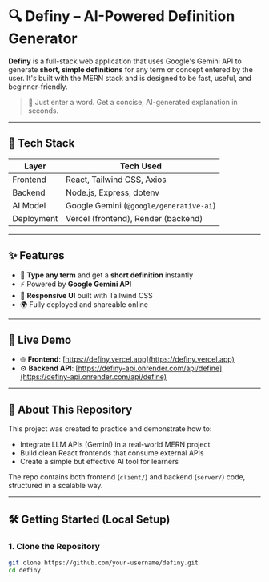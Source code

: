 # 🔍 Definy – AI-Powered Definition Generator

**Definy** is a full-stack web application that uses Google's Gemini API to generate **short, simple definitions** for any term or concept entered by the user. It's built with the MERN stack and is designed to be fast, useful, and beginner-friendly.

> 🔎 Just enter a word. Get a concise, AI-generated explanation in seconds.

---

## 🔧 Tech Stack

| Layer      | Tech Used                            |
|------------|---------------------------------------|
| Frontend   | React, Tailwind CSS, Axios            |
| Backend    | Node.js, Express, dotenv              |
| AI Model   | Google Gemini (`@google/generative-ai`) |
| Deployment | Vercel (frontend), Render (backend)   |

---

## ✨ Features

- 💬 **Type any term** and get a **short definition** instantly
- ⚡ Powered by **Google Gemini API**
- 📱 **Responsive UI** built with Tailwind CSS
- 🌍 Fully deployed and shareable online

---

## 🚀 Live Demo

- 🌐 **Frontend**: [https://definy.vercel.app](https://definy.vercel.app)  
- ⚙️ **Backend API**: [https://definy-api.onrender.com/api/define](https://definy-api.onrender.com/api/define)

---

## 📄 About This Repository

This project was created to practice and demonstrate how to:
- Integrate LLM APIs (Gemini) in a real-world MERN project
- Build clean React frontends that consume external APIs
- Create a simple but effective AI tool for learners

The repo contains both frontend (`client/`) and backend (`server/`) code, structured in a scalable way.

---

## 🛠️ Getting Started (Local Setup)

### 1. Clone the Repository

```bash
git clone https://github.com/your-username/definy.git
cd definy

